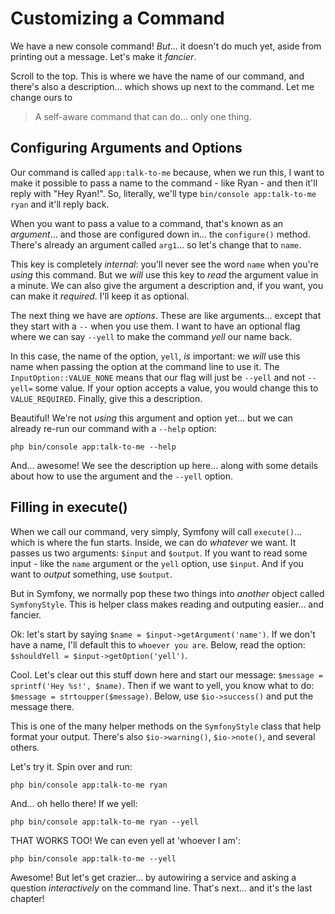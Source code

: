 # Customizing a Command

We have a new console command! *But*... it doesn't do much yet, aside from printing
out a message. Let's make it *fancier*.

Scroll to the top. This is where we have the name of our command, and there's also
a description... which shows up next to the command. Let me change ours to

> A self-aware command that can do... only one thing.

## Configuring Arguments and Options

Our command is called `app:talk-to-me` because, when we run this, I want to make
it possible to pass a name to the command - like Ryan - and then it'll reply with
"Hey Ryan!". So, literally, we'll type `bin/console app:talk-to-me ryan` and it'll
reply back.

When you want to pass a value to a command, that's known as an *argument*... and
those are configured down in... the `configure()` method. There's already an
argument called `arg1`... so let's change that to `name`.

This key is completely *internal*: you'll never see the word `name` when you're
*using* this command. But we *will* use this key to *read* the argument value in
a minute. We can also give the argument a description and, if you want, you can
make it *required*. I'll keep it as optional.

The next thing we have are *options*. These are like arguments... except that
they start with a `--` when you use them. I want to have an optional flag where
we can say `--yell` to make the command *yell* our name back.

In this case, the name of the option, `yell`, *is* important: we *will* use
this name when passing the option at the command line to use it. The
`InputOption::VALUE_NONE` means that our flag will just be `--yell` and not
`--yell=` some value. If your option accepts a value, you would change this to
`VALUE_REQUIRED`. Finally, give this a description.

Beautiful! We're not *using* this argument and option yet... but we can already
re-run our command with a `--help` option:

```terminal
php bin/console app:talk-to-me --help
```

And... awesome! We see the description up here... along with some details about
how to use the argument and the `--yell` option.

## Filling in execute()

When we call our command, very simply, Symfony will call `execute()`... which
is where the fun starts. Inside, we can do *whatever* we want. It passes us
two arguments: `$input` and `$output`. If you want to read some input - like the
`name` argument or the `yell` option, use `$input`. And if you want to *output*
something, use `$output`.

But in Symfony, we normally pop these two things into *another* object
called `SymfonyStyle`. This is helper class makes reading and outputing
easier... and fancier.

Ok: let's start by saying `$name = $input->getArgument('name')`. If we don't
have a name, I'll default this to `whoever you are`. Below, read the
option: `$shouldYell = $input->getOption('yell')`.

Cool. Let's clear out this stuff down here and start our message:
`$message = sprintf('Hey %s!', $name)`. Then if we want to yell, you know what
to do: `$message = strtoupper($message)`. Below, use `$io->success()` and
put the message there.

This is one of the many helper methods on the `SymfonyStyle` class that help
format your output. There's also `$io->warning()`, `$io->note()`, and several others.

Let's try it. Spin over and run:

```terminal
php bin/console app:talk-to-me ryan
```

And... oh hello there! If we yell:

```terminal-silent
php bin/console app:talk-to-me ryan --yell
```

THAT WORKS TOO! We can even yell at 'whoever I am':

```terminal-silent
php bin/console app:talk-to-me --yell
```

Awesome! But let's get crazier... by autowiring a service and asking a question
*interactively* on the command line. That's next... and it's the last chapter!
